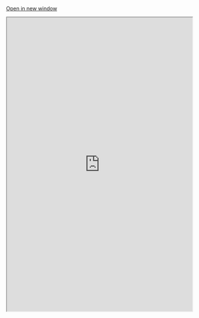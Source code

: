 <a href="https://drive.google.com/file/d/1z1rc7QLXlQk-jJ1Qqw73hxow-zuq08o2/preview" target="_blank">Open in new window</a>

<iframe src="https://drive.google.com/file/d/1z1rc7QLXlQk-jJ1Qqw73hxow-zuq08o2/preview" width="100%" height="800px"></iframe>




